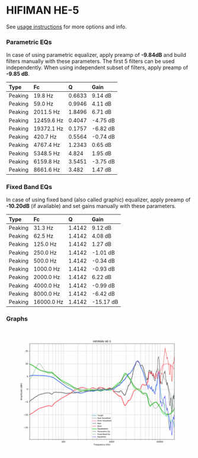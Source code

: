 # HIFIMAN HE-5
See [usage instructions](https://github.com/jaakkopasanen/AutoEq#usage) for more options and info.

### Parametric EQs
In case of using parametric equalizer, apply preamp of **-9.84dB** and build filters manually
with these parameters. The first 5 filters can be used independently.
When using independent subset of filters, apply preamp of **-9.85 dB**.

| Type    | Fc         |      Q | Gain     |
|:--------|:-----------|:-------|:---------|
| Peaking | 19.8 Hz    | 0.6633 | 9.14 dB  |
| Peaking | 59.0 Hz    | 0.9946 | 4.11 dB  |
| Peaking | 2011.5 Hz  | 1.8496 | 6.71 dB  |
| Peaking | 12459.6 Hz | 0.4047 | -4.75 dB |
| Peaking | 19372.1 Hz | 0.1757 | -6.82 dB |
| Peaking | 420.7 Hz   | 0.5564 | -0.74 dB |
| Peaking | 4767.4 Hz  | 1.2343 | 0.65 dB  |
| Peaking | 5348.5 Hz  | 4.824  | 1.95 dB  |
| Peaking | 6159.8 Hz  | 3.5451 | -3.75 dB |
| Peaking | 8661.6 Hz  | 3.482  | 1.47 dB  |

### Fixed Band EQs
In case of using fixed band (also called graphic) equalizer, apply preamp of **-10.20dB**
(if available) and set gains manually with these parameters.

| Type    | Fc         |      Q | Gain      |
|:--------|:-----------|:-------|:----------|
| Peaking | 31.3 Hz    | 1.4142 | 9.12 dB   |
| Peaking | 62.5 Hz    | 1.4142 | 4.08 dB   |
| Peaking | 125.0 Hz   | 1.4142 | 1.27 dB   |
| Peaking | 250.0 Hz   | 1.4142 | -1.01 dB  |
| Peaking | 500.0 Hz   | 1.4142 | -0.34 dB  |
| Peaking | 1000.0 Hz  | 1.4142 | -0.93 dB  |
| Peaking | 2000.0 Hz  | 1.4142 | 6.22 dB   |
| Peaking | 4000.0 Hz  | 1.4142 | -0.99 dB  |
| Peaking | 8000.0 Hz  | 1.4142 | -6.42 dB  |
| Peaking | 16000.0 Hz | 1.4142 | -15.17 dB |

### Graphs
![](./HIFIMAN%20HE-5.png)